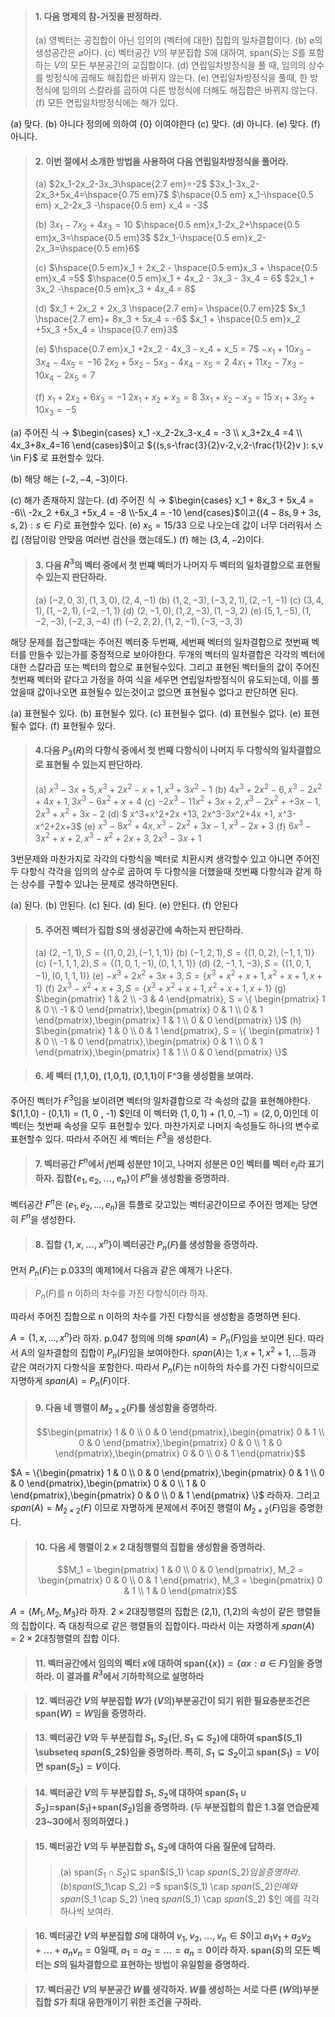 > #### 1. 다음 명제의 참-거짓을 판정하라.
> (a) 영벡터는 공집합이 아닌 임의의 (벡터에 대한) 집합의 일차결합이다.
> (b) $\varnothing$의 생성공간은 $\varnothing$이다.
> (c) 벡터공간 $V$의 부분집합 $S$에 대하여, span($S$)는 $S$를 포함하는 $V$의 모든 부분공간의 교집합이다.
> (d) 연립일차방정식을 풀 때, 임의의 상수를 방정식에 곱해도 해집합은 바뀌지 않는다.
> (e) 연립일차방정식을 풀때, 한 방정식에 임의의 스칼라를 곱하여 다른 방정식에 더해도 해집합은 바뀌지 않는다.
> (f) 모든 연립일차방정식에는 해가 있다.

(a) 맞다.
(b) 아니다 정의에 의하여 $\{0\}$ 이여야한다
(c) 맞다.
(d) 아니다.
(e) 맞다.
(f) 아니다.

> #### 2. 이번 절에서 소개한 방법을 사용하여 다음 연립일차방정식을 풀어라.
> (a)
> $2x_1-2x_2-3x_3\hspace{2.7 em}=-2$
> $3x_1-3x_2-2x_3+5x_4=\hspace{0.75 em}7$
> $\hspace{0.5 em} x_1-\hspace{0.5 em} x_2-2x_3 -\hspace{0.5 em} x_4 = -3$  
>
> (b)
> $3x_1 - 7x_2 + 4x_3 = 10$
> $\hspace{0.5 em}x_1-2x_2+\hspace{0.5 em}x_3=\hspace{0.5 em}3$
> $2x_1-\hspace{0.5 em}x_2-2x_3=\hspace{0.5 em}6$
>
> (c)
> $\hspace{0.5 em}x_1 + 2x_2 - \hspace{0.5 em}x_3 + \hspace{0.5 em}x_4 =5$
> $\hspace{0.5 em}x_1 + 4x_2 - 3x_3 - 3x_4 = 6$
> $2x_1 + 3x_2 -\hspace{0.5 em}x_3 + 4x_4 = 8$
>
> (d)
> $x_1 + 2x_2 + 2x_3 \hspace{2.7 em}= \hspace{0.7 em}2$
> $x_1 \hspace{2.7 em}+ 8x_3 + 5x_4 = -6$
> $x_1 + \hspace{0.5 em}x_2 +5x_3 +5x_4 = \hspace{0.7 em}3$
>
> (e)
> $\hspace{0.7 em}x_1 +2x_2 - 4x_3 - x_4 + x_5 = 7$
> $-x_1 + 10 x_3 - 3x_4 - 4x_5 = -16$
> $2x_2+5x_2- 5x_3 -4x_4 - x_5=2$
> $4x_1 + 11x_2 - 7x_3 -10x_4 -2x_5 = 7$
> 
> (f)
> $x_1 +2x_2 + 6x_3 = -1$
> $2x_1 + x_2 + x_3 = 8$
> $3x_1 + x_2 - x_3 = 15$
> $x_1 + 3x_2 + 10x_3 = -5$

(a) 주어진 식 $\longrightarrow$ $\begin{cases} x_1 -x_2-2x_3-x_4 = -3 \\ x_3+2x_4 =4 \\ 4x_3+8x_4=16 \end{cases}$이고 ${(s,s-\frac{3}{2}v-2,v,2-\frac{1}{2}v ): s,v \in F}$ 로 표현할수 있다.

(b) 해당 해는 $(-2,-4,-3)$이다.

(c) 해가 존재하지 않는다.
(d) 주어진 식 $\longrightarrow$ $\begin{cases}  x_1 + 8x_3 + 5x_4 = -6\\ -2x_2 +6x_3 +5x_4 = -8  \\-5x_4 = -10  \end{cases}$이고$\{(4-8s, 9+3s,s,2): s \in F \}$로 표현할수 있다.
(e) $x_5 = 15/33$ 으로 나오는데 값이 너무 더러워서 스킵 (정답이랑 안맞음 여러번 검산을 했는데도.)
(f) 해는 $(3,4,-2)$이다.
> #### 3. 다음 $R^3$의 벡터 중에서 첫 번쨰 벡터가 나머지 두 벡터의 일차결합으로 표현될 수 있는지 판단하라.
> (a) $(-2,0,3), (1,3,0), (2,4,-1)$
> (b) $(1,2,-3), (-3,2,1),(2,-1,-1)$
> (c) $(3,4,1),(1,-2,1),(-2,-1,1)$
> (d) $(2, -1,0),(1,2,-3),(1,-3,2)$
> (e) $(5,1,-5),(1,-2,-3),(-2,3,-4)$
> (f) $(-2,2,2),(1,2,-1),(-3,-3,3)$

해당 문제를 접근할때는 주어진 벡터중 두번째, 세번째 벡터의 일차결합으로 첫번째 벡터를 만들수 있는가를 중점적으로 보아야한다. 두개의 벡터의 일차결합은 각각의 벡터에대한 스칼라곱 또는 벡터의 합으로 표현될수있다. 그리고 표현된 벡터들의 값이 주어진 첫번째 벡터와 같다고 가정을 하여 식을 세우면 연립일차방정식이 유도되는데, 이를 풀었을때 값이나오면 표현될수 있는것이고 없으면 표현될수 없다고 판단하면 된다. 

(a) 표현될수 있다. 
(b) 표현될수 있다.
(c) 표현될수 없다.
(d) 표현될수 없다.
(e) 표현될수 없다.
(f) 표현될수 있다.
> #### 4.다음 $P_3(R)$의 다항식 중에서 첫 번째 다항식이 나머지 두 다항식의 일차결합으로 표현될 수 있는지 판단하라.
> (a) $x^3-3x+5, x^3 + 2x^2 -x +1, x^3 + 3x^2 -1$
> (b) $4x^3 +2x^2 -6, x^3-2x^2+4x +1,3x^3-6x^2 +x +4$
> (c) $-2x^3 -11x^2 + 3x +2 , x^3 -2x^2 + +3x - 1 , 2x^3+x^2+3x-2$
> (d) $ x^3+x^2+2x +13, 2x^3-3x^2+4x +1, x^3-x^2+2x+3$
> (e) $x^3 -8x^2 +4x, x^3 -2x^2 +3x -1 , x^3 -2x +3$
> (f) $6x^3-3x^2 +x +2, x^3 -x^2 +2x + 3, 2x^3-3x +1$

3번문제와 마찬가지로 각각의 다항식을 벡터로 치환시켜 생각할수 있고 아니면 주어진 두 다항식 각각을 임의의 상수로 곱하여 두 다항식을 더했을때 첫번째 다항식과 같게 하는 상수를 구할수 있냐는 문제로 생각하면된다.

(a) 된다.
(b) 안된다.
(c) 된다.
(d) 된다.
(e) 안된다.
(f) 안된다

> #### 5. 주어진 벡터가 집합 S의 생성공간에 속하는지 판단하라.
> (a) $(2, -1,1), S = \{(1,0,2),(-1,1,1)\}$
> (b) $(-1,2,1), S =\{(1,0,2),(-1,1,1)\}$
> (c) $(-1,1,1,2), S=\{(1,0,1,-1),(0,1,1,1)\}$
> (d) $(2,-1,1,-3), S=\{(1,0,1,-1),(0,1,1,1)\}$
> (e) $-x^3 +2x^2 +3x +3 , S=\{x^3+x^2+x+1,x^2+x+1,x+1\}$
> (f) $2x^3 -x^2 +x+3, S=\{x^3 +x^2+x+1,x^2+x+1,x+1\}$
> (g) $\begin{pmatrix} 1 & 2 \\ -3 & 4 \end{pmatrix}, S = \{ \begin{pmatrix} 1 & 0 \\ -1 & 0 \end{pmatrix},\begin{pmatrix} 0 & 1 \\ 0 & 1 \end{pmatrix},\begin{pmatrix} 1 & 1 \\ 0 & 0 \end{pmatrix} \}$
> (h) $\begin{pmatrix} 1 & 0 \\ 0 & 1 \end{pmatrix}, S = \{ \begin{pmatrix} 1 & 0 \\ -1 & 0 \end{pmatrix},\begin{pmatrix} 0 & 1 \\ 0 & 1 \end{pmatrix},\begin{pmatrix} 1 & 1 \\ 0 & 0 \end{pmatrix} \}$

> #### 6. 세 벡터 (1,1,0), (1,0,1), (0,1,1)이 F^3을 생성함을 보여라.

주어진 벡터가 $F^3$임을 보이려면 벡터의 일차결합으로 각 속성의 값을 표현해야한다. $(1,1,0) - (0,1,1) = (1, 0 , -1) $인데 이 벡터와 $(1,0,1) +(1,0,-1) = (2,0,0)$인데 이벡터는 첫번째 속성을 모두 표현할수 있다. 마찬가지로 나머지 속성들도 하나의 변수로 표현할수 있다. 따라서 주어진 세 벡터는 $F^3$을 생성한다.

> #### 7. 벡터공간 $F^n$에서 $j$번째 성분만 1이고, 나머지 성분은 0인 벡터를 벡터 $e_j$라 표기하자. 집합$\{e_1,e_2,\dotsc,e_n\}$이 $F^n$을 생성함을 증명하라.

벡터공간 $F^n$은 $(e_1,e_2,\dotsc,e_n)$을 튜플로 갖고있는 벡터공간이므로 주어진 명제는 당연히 $F^n$을 생성한다. 

> #### 8. 집합 $\{1,x,\dotsc,x^n\}$이 벡터공간 $P_n(F)$를 생성함을 증명하라.

먼저 $P_n(F)$는 p.033의 예제1에서 다음과 같은 예제가 나온다. 
> $P_n(F)$를 n 이하의 차수를 가진 다항식이라 하자.

따라서 주어진 집합으로 n 이하의 차수를 가진 다항식을 생성함을 증명하면 된다.

$A=\{1,x,\dotsc,x^n\}$라 하자. p.047 정의에 의해 $span(A)=P_n(F)$임을 보이면 된다. 따라서 A의 일차결합의 집합이 $P_n(F)$임을 보여야한다. $span(A)$는 ${1,x+1,x^2+1,\dotsc}$등과 같은 여러가지 다항식을 포함한다. 따라서 $P_n(F)$는 n이하의 차수를 가진 다항식이므로 자명하게 $span(A)=P_n(F)$이다. 


> #### 9. 다음 네 행렬이 $M_{2\times 2}(F)$를 생성함을 증명하라.  
> $$\begin{pmatrix} 1 & 0 \\ 0 & 0 \end{pmatrix},\begin{pmatrix} 0 & 1 \\ 0 & 0 \end{pmatrix},\begin{pmatrix} 0 & 0 \\ 1 & 0 \end{pmatrix},\begin{pmatrix} 0 & 0 \\ 0 & 1 \end{pmatrix}$$

$A = \{\begin{pmatrix} 1 & 0 \\ 0 & 0 \end{pmatrix},\begin{pmatrix} 0 & 1 \\ 0 & 0 \end{pmatrix},\begin{pmatrix} 0 & 0 \\ 1 & 0 \end{pmatrix},\begin{pmatrix} 0 & 0 \\ 0 & 1 \end{pmatrix} \}$ 라하자. 그리고 $span(A)=M_{2\times 2}(F)$ 이므로 자명하게 문제에서 주어진 행렬이 $M_{2\times 2}(F)$임을 증명한다.

> #### 10. 다음 세 행렬이 $2\times 2$ 대칭행렬의 집합을 생성함을 증명하라. 
>  $$M_1 = \begin{pmatrix} 1 & 0 \\ 0 & 0 \end{pmatrix}, M_2 = \begin{pmatrix} 0 & 0 \\ 0 & 1 \end{pmatrix}, M_3 = \begin{pmatrix} 0 & 1 \\ 1 & 0 \end{pmatrix}$$

$A=\{M_1,M_2,M_3\}$라 하자. $2 \times 2$대칭행렬의 집합은 (2,1), (1,2)의 속성이 같은 행렬들의 집합이다. 즉 대칭적으로 같은 행렬들의 집합이다. 따라서 이는 자명하게 $span(A)=2\times 2$대칭행렬의 집합 이다.


> #### 11. 벡터공간에서 임의의 벡터 $x$에 대하여 span$(\{x\}) =\{ax:a\in F\}$임을 증명하라. 이 결과를 $R^3$에서 기하학적으로 설명하라

> #### 12. 벡터공간 $V$의 부분집합 $W$가 ($V$의)부분공간이 되기 위한 필요충분조건은 span$(W) = W$임을 증명하라.

> #### 13. 벡터공간 $V$와 두 부분집합 $S_1,S_2$(단, $S_1 \subseteq S_2$)에 대하여 span$(S_1) \subseteq $span($S_2$)임을 증명하라. 특히, $S_1 \subseteq S_2$이고 span($S_1) = V$이면 span$(S_2)=V$이다. 

> #### 14. 벡터공간 $V$의 두 부분집합 $S_1,S_2$에 대하여 span$(S_1 \cup S_2)=$span($S_1)+$span$(S_2)$임을 증명하라. (두 부분집합의 합은 1.3절 연습문제 23~30에서 정의하였다.)

> #### 15. 벡터공간 $V$의 두 부분집합 $S_1, S_2$에 대하여 다음 질문에 답하라.
>> (a) span$(S_1\cap S_2) \subseteq$ span$(S_1) \cap $span$(S_2)$임을 증명하라.
>> (b) span$(S_1\cap S_2) =$ span$(S_1) \cap $span$(S_2)$인 예와 span$(S_1 \cap S_2) \neq $span$(S_1) \cap $span$(S_2) $인 예를 각각 하나씩 보여라.

> #### 16. 벡터공간 $V$의 부분집합 $S$에 대하여 $v_1,v_2,\dotsc ,v_n \in S$이고 $a_1v_1+a_2v_2+\dots+a_nv_n=0$일때, $a_1=a_2=\dots=a_n=0$이라 하자. span$(S)$의 모든 벡터는 $S$의 일차결합으로 표현하는 방법이 유일함을 증명하라.

> #### 17. 벡터공간 $V$의 부분공간 $W$를 생각하자. $W$를 생성하는 서로 다른 $(W$의)부분집합 $S$가 최대 유한개이기 위한 조건을 구하라.